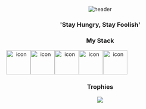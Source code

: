 <div align="center">
  
![header](https://capsule-render.vercel.app/api?type=soft&color=0F9B8E&height=130&section=header&text=JiWonKim&fontSize=70&&fontColor=343837&animation=twinkling)

<h3 align="center">'Stay Hungry, Stay Foolish'</h3>

<h3 align="center">My Stack</h3>


<div style="display: flex; align-items: flex-start;">
  <img src="https://techstack-generator.vercel.app/js-icon.svg" alt="icon" width="65" height="65" />
  <img src="https://techstack-generator.vercel.app/ts-icon.svg" alt="icon" width="65" height="65" />
  <img src="https://techstack-generator.vercel.app/react-icon.svg" alt="icon" width="65" height="65" />
  <img src="https://techstack-generator.vercel.app/redux-icon.svg" alt="icon" width="65" height="65" />
  <img src="https://techstack-generator.vercel.app/jest-icon.svg" alt="icon" width="65" height="65" />
</div>

 </div>
<div align="center">
  
  ### Trophies
  
  <img src="https://github-profile-trophy.vercel.app/?username=naamukim&theme=gruvbox&title=Stars,Followers,Commits,PullRequest,Issues,Repositories" />
</div>
